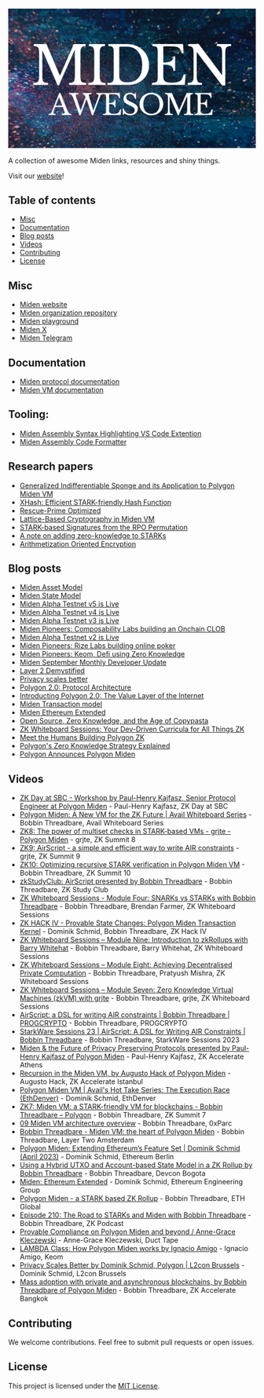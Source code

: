![Awesome Miden image](awesome-miden.png)

A collection of awesome Miden links, resources and shiny things.

Visit our [website](https://polygon.technology/polygon-miden)!

## Table of contents

<!-- toc -->

- [Misc](#misc)
- [Documentation](#documentation)
- [Blog posts](#blog-posts)
- [Videos](#videos)
- [Contributing](#contributing)
- [License](#license)

<!-- tocstop -->

## Misc

* [Miden website](https://polygon.technology/polygon-miden)
* [Miden organization repository](https://github.com/0xPolygonMiden)
* [Miden playground](https://0xpolygonmiden.github.io/examples/)
* [Miden X](https://twitter.com/0xPolygonMiden)
* [Miden Telegram](https://t.me/MidenCommunity)

## Documentation

* [Miden protocol documentation](https://0xpolygonmiden.github.io/miden-docs)
* [Miden VM documentation](https://0xpolygonmiden.github.io/miden-vm/)

## Tooling:
* [Miden Assembly Syntax Highlighting VS Code Extention](https://marketplace.visualstudio.com/items?itemName=dlock.miden-assembly)
* [Miden Assembly Code Formatter](https://crates.io/crates/masm-formatter)

## Research papers

* [Generalized Indifferentiable Sponge and its Application to Polygon Miden VM](https://eprint.iacr.org/2024/911)
* [XHash: Efficient STARK-friendly Hash Function](https://eprint.iacr.org/2023/1045)
* [Rescue-Prime Optimized](https://eprint.iacr.org/2022/1577)
* [Lattice-Based Cryptography in Miden VM](https://eprint.iacr.org/2022/1041)
* [STARK-based Signatures from the RPO Permutation](https://eprint.iacr.org/2024/1553)
* [A note on adding zero-knowledge to STARKs](https://eprint.iacr.org/2024/1037)
* [Arithmetization Oriented Encryption](https://eprint.iacr.org/2023/1668)

## Blog posts

* [Miden Asset Model](https://polygon.technology/blog/polygon-miden-asset-model)
* [Miden State Model](https://polygon.technology/blog/polygon-miden-state-model)
* [Miden Alpha Testnet v5 is Live](https://polygon.technology/blog/polygon-miden-alpha-testnet-v5-is-live)
* [Miden Alpha Testnet v4 is Live](https://polygon.technology/blog/polygon-miden-alpha-testnet-v4-is-live)
* [Miden Alpha Testnet v3 is Live](https://polygon.technology/blog/polygon-miden-alpha-testnet-v3-is-live)
* [Miden Pioneers: Composability Labs building an Onchain CLOB](https://polygon.technology/blog/miden-pioneers-composability-labs-is-building-spark-a-superfast-onchain-clob-with-a-state-minimized-approach)
* [Miden Alpha Testnet v2 is Live](https://polygon.technology/blog/polygon-miden-alpha-testnet-v-2-live)
* [Miden Pioneers: Rize Labs building online poker](https://polygon.technology/blog/miden-pioneers-how-rize-labs-is-building-fairness-into-online-poker-with-aze)
* [Miden Pioneers: Keom, Defi using Zero Knowledge](https://polygon.technology/blog/miden-pioneers-keom-is-reinterpreting-defi-with-zero-knowledge-rails)
* [Miden September Monthly Developer Update](https://polygon.technology/blog/polygon-miden-sprinting-towards-testnet-september-update)
* [Layer 2 Demystified](https://polygon.technology/blog/layer-2-demystified-how-polygon-scales-ethereum)
* [Privacy scales better](https://polygon.technology/blog/privacy-a-fundamental-right-and-a-practical-necessity)
* [Polygon 2.0: Protocol Architecture](https://polygon.technology/blog/polygon-2-0-protocol-vision-and-architecture)
* [Introducting Polygon 2.0: The Value Layer of the Internet](https://polygon.technology/blog/introducing-polygon-2-0-the-value-layer-of-the-internet)
* [Miden Transaction model](https://polygon.technology/blog/polygon-miden-transaction-model-2)
* [Miden Ethereum Extended](https://polygon.technology/blog/polygon-miden-ethereum-extended)
* [Open Source, Zero Knowledge, and the Age of Copypasta](https://polygon.technology/blog/open-source-zero-knowledge-and-the-age-of-copypasta)
* [ZK Whiteboard Sessions: Your Dev-Driven Curricula for All Things ZK](https://polygon.technology/blog/zk-whiteboard-sessions-your-dev-driven-curricula-for-all-things-zero-knowledge)
* [Meet the Humans Building Polygon ZK](https://polygon.technology/blog/meet-the-humans-building-polygon-zk)
* [Polygon's Zero Knowledge Strategy Explained](https://polygon.technology/blog/polygons-zero-knowledge-strategy-explained)
* [Polygon Announces Polygon Miden](https://polygon.technology/blog/polygon-announces-polygon-miden-a-stark-based-ethereum-compatible-rollup)

## Videos

* [ZK Day at SBC - Workshop by Paul-Henry Kajfasz, Senior Protocol Engineer at Polygon Miden](https://www.youtube.com/watch?v=RdeIx4LHb2A) - Paul-Henry Kajfasz, ZK Day at SBC
* [Polygon Miden: A New VM for the ZK Future | Avail Whiteboard Series](https://www.youtube.com/watch?v=QuLhkaszLtA&list=PLslsfan1R_z20bEgUU_ZyY64AHx5C6vgg&index=1&t=1s) - Bobbin Threadbare, Avail Whiteboard Series
* [ZK8: The power of multiset checks in STARK-based VMs - grjte - Polygon Miden](https://www.youtube.com/watch?v=PA8jT_POYUo&list=PLslsfan1R_z20bEgUU_ZyY64AHx5C6vgg&index=2) - grjte, ZK Summit 8 
* [ZK9: AirScript - a simple and efficient way to write AIR constraints](https://www.youtube.com/watch?v=PA8jT_POYUo&list=PLslsfan1R_z20bEgUU_ZyY64AHx5C6vgg&index=2) - grjte, ZK Summit 9 
* [ZK10: Optimizing recursive STARK verification in Polygon Miden VM](https://www.youtube.com/watch?v=uL2J31dQfLI&list=PLslsfan1R_z20bEgUU_ZyY64AHx5C6vgg&index=4) - Bobbin Threadbare, ZK Summit 10
* [zkStudyClub: AirScript presented by Bobbin Threadbare]() - Bobbin Threadbare, ZK Study Club
* [ZK Whiteboard Sessions - Module Four: SNARKs vs STARKs with Bobbin Threadbare](https://www.youtube.com/watch?v=qUrA97TG2YU&list=PLslsfan1R_z20bEgUU_ZyY64AHx5C6vgg&index=6) - Bobbin Threadbare, Brendan Farmer, ZK Whiteboard Sessions
* [ZK HACK IV - Provable State Changes: Polygon Miden Transaction Kernel](https://www.youtube.com/watch?v=V4fzsti11qU&list=PLslsfan1R_z20bEgUU_ZyY64AHx5C6vgg&index=7) - Dominik Schmid, Bobbin Threadbare, ZK Hack IV
* [ZK Whiteboard Sessions – Module Nine: Introduction to zkRollups with Barry Whitehat](https://www.youtube.com/watch?v=lJS4z2n4P1E&list=PLslsfan1R_z20bEgUU_ZyY64AHx5C6vgg&index=8) - Bobbin Threadbare, Barry Whitehat, ZK Whiteboard Sessions
* [ZK Whiteboard Sessions – Module Eight: Achieving Decentralised Private Computation](https://www.youtube.com/watch?v=_oW29AOKWTs&list=PLslsfan1R_z20bEgUU_ZyY64AHx5C6vgg&index=9) - Bobbin Threadbare, Pratyush Mishra, ZK Whiteboard Sessions
* [ZK Whiteboard Sessions – Module Seven: Zero Knowledge Virtual Machines (zkVM) with grjte](https://www.youtube.com/watch?v=GRFPGJW0hic&list=PLslsfan1R_z20bEgUU_ZyY64AHx5C6vgg&index=10) - Bobbin Threadbare, grjte, ZK Whiteboard Sessions 
* [AirScript: a DSL for writing AIR constraints | Bobbin Threadbare | PROGCRYPTO](https://www.youtube.com/watch?v=UxCW33hvnfc&list=PLslsfan1R_z20bEgUU_ZyY64AHx5C6vgg&index=11) - Bobbin Threadbare, PROGCRYPTO
* [StarkWare Sessions 23 | AirScript: A DSL for Writing AIR Constraints | Bobbin Threadbare](https://www.youtube.com/watch?v=8Rk2DOD4ba8&list=PLslsfan1R_z20bEgUU_ZyY64AHx5C6vgg&index=12) - Bobbin Threadbare, StarkWare Sessions 2023
* [Miden & the Future of Privacy Preserving Protocols presented by Paul-Henry Kajfasz of Polygon Miden](https://www.youtube.com/watch?v=GC4jR2rh-5U&list=PLslsfan1R_z20bEgUU_ZyY64AHx5C6vgg&index=13&t=3s) - Paul-Henry Kajfasz, ZK Accelerate Athens
* [Recursion in the Miden VM, by Augusto Hack of Polygon Miden](https://www.youtube.com/watch?v=P1ZM6Ead6fo&list=PLslsfan1R_z20bEgUU_ZyY64AHx5C6vgg&index=14) - Augusto Hack, ZK Accelerate Istanbul
* [Polygon Miden VM | Avail's Hot Take Series: The Execution Race (EthDenver)](https://www.youtube.com/watch?v=fl51Cer7-bY&list=PLslsfan1R_z20bEgUU_ZyY64AHx5C6vgg&index=15) - Dominik Schmid, EthDenver
* [ZK7: Miden VM: a STARK-friendly VM for blockchains - Bobbin Threadbare – Polygon](https://www.youtube.com/watch?v=81UAaiIgIYA&list=PLslsfan1R_z20bEgUU_ZyY64AHx5C6vgg&index=16) - Bobbin Threadbare, ZK Summit 7
* [09 Miden VM architecture overview](https://www.youtube.com/watch?v=mO5ZDrjtb3I&list=PLslsfan1R_z20bEgUU_ZyY64AHx5C6vgg&index=17) - Bobbin Threadbare, 0xParc
* [Bobbin Threadbare - Miden VM: the heart of Polygon Miden](https://www.youtube.com/watch?v=S2NfpC8cJog&list=PLslsfan1R_z20bEgUU_ZyY64AHx5C6vgg&index=18&t=1137s) - Bobbin Threadbare, Layer Two Amsterdam
* [Polygon Miden: Extending Ethereum’s Feature Set | Dominik Schmid (April 2023)](https://www.youtube.com/watch?v=jMTMidok9sA&list=PLslsfan1R_z20bEgUU_ZyY64AHx5C6vgg&index=19) - Dominik Schmid, Ethereum Berlin
* [Using a Hybrid UTXO and Account-based State Model in a ZK Rollup by Bobbin Threadbare](https://www.youtube.com/watch?v=TEPY19-hie4&list=PLslsfan1R_z20bEgUU_ZyY64AHx5C6vgg&index=20) - Bobbin Threadbare, Devcon Bogota
* [Miden: Ethereum Extended](https://www.youtube.com/watch?v=FEh7mYASia4&list=PLslsfan1R_z20bEgUU_ZyY64AHx5C6vgg&index=21) - Dominik Schmid, Ethereum Engineering Group
* [Polygon Miden - a STARK based ZK Rollup](https://www.youtube.com/watch?v=pLu7XeEN-f4&list=PLslsfan1R_z20bEgUU_ZyY64AHx5C6vgg&index=22) - Bobbin Threadbare, ETH Global
* [Episode 210: The Road to STARKs and Miden with Bobbin Threadbare](https://www.youtube.com/watch?v=cpGb6daIKm4&list=PLslsfan1R_z20bEgUU_ZyY64AHx5C6vgg&index=23) - Bobbin Threadbare, ZK Podcast
* [Provable Compliance on Polygon Miden and beyond / Anne-Grace Kleczewski](https://www.youtube.com/watch?v=t6NQ8nFDMvg) - Anne-Grace Kleczewski, Duct Tape
* [LAMBDA Class: How Polygon Miden works by Ignacio Amigo](https://www.youtube.com/watch?v=CtBTOw5385Y) - Ignacio Amigo, Keom
* [Privacy Scales Better by Dominik Schmid, Polygon | L2con Brussels](https://www.youtube.com/watch?v=gmamoa8N_N0) - Dominik Schmid, L2con Brussels
* [Mass adoption with private and asynchronous blockchains, by Bobbin Threadbare of Polygon Miden](https://www.youtube.com/watch?v=pfX6T29TolY) - Bobbin Threadbare, ZK Accelerate Bangkok

## Contributing

We welcome contributions. Feel free to submit pull requests or open issues.

## License

This project is licensed under the [MIT License](LICENSE).
